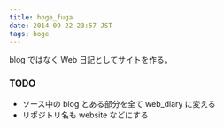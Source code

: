 ```yaml
---
title: hoge_fuga
date: 2014-09-22 23:57 JST
tags: hoge
---
```


blog ではなく Web 日記としてサイトを作る。

### TODO

- ソース中の blog とある部分を全て web_diary に変える
- リポジトリ名も website などにする
